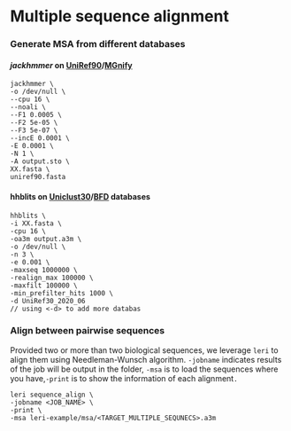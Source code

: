 # Multiple sequence alignment

### Generate MSA from different databases

#### _jackhmmer_ on [UniRef90](https://www.uniprot.org/help/uniref)/[MGnify](https://www.ebi.ac.uk/metagenomics/)

```
jackhmmer \
-o /dev/null \
--cpu 16 \
--noali \
--F1 0.0005 \
--F2 5e-05 \
--F3 5e-07 \
--incE 0.0001 \
-E 0.0001 \
-N 1 \
-A output.sto \
XX.fasta \
uniref90.fasta
```

#### hhblits on [Uniclust30](https://uniclust.mmseqs.com)/[BFD](https://bfd.mmseqs.com) databases

```
hhblits \
-i XX.fasta \
-cpu 16 \
-oa3m output.a3m \
-o /dev/null \
-n 3 \
-e 0.001 \
-maxseq 1000000 \
-realign_max 100000 \
-maxfilt 100000 \
-min_prefilter_hits 1000 \
-d UniRef30_2020_06
// using <-d> to add more databas
```

### Align between pairwise sequences

Provided two or more than two biological sequences, we leverage `leri` to align them using Needleman-Wunsch algorithm.  `-jobname` indicates results of the job will be output in the folder, `-msa` is to load the sequences where you have,`-print` is to show the information of each alignment`.`

```
leri sequence_align \
-jobname <JOB_NAME> \
-print \
-msa leri-example/msa/<TARGET_MULTIPLE_SEQUNECS>.a3m
```
